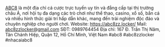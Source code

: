 [ABC8](https://abc8zz.locker/) là một địa chỉ cá cược trực tuyến uy tín và đẳng cấp tại thị trường châu Á, nơi hội tụ đa dạng các trò chơi như thể thao, casino, xổ số, bắn cá và nhiều hình thức giải trí hấp dẫn khác, mang đến trải nghiệm độc đáo và chuyên nghiệp cho người chơi.
Website: https://abc8zz.locker/
Mail: abc8zzlocker@gmail.com
SĐT: 0989764454
Địa chỉ: 167 Đ. Trần Thị Năm, Tân Chánh Hiệp, Quận 12, Hồ Chí Minh, Việt Nam
#abc8 #abc8zzlocker #nhacaiabc8